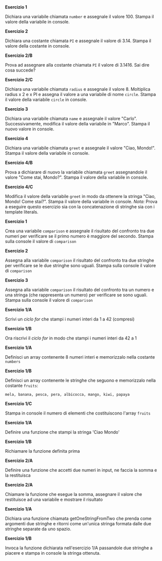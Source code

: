 **Esercizio 1**

Dichiara una variabile chiamata `number` e assegnale il valore 100. 
Stampa il valore della variabile in console.

**Esercizio 2**

Dichiara una costante chiamata `PI` e assegnale il valore di 3.14. Stampa il valore della costante in console.

**Esercizio 2/B**

Prova ad assegnare alla costante chiamata `PI` il valore di 3.1416. Sai dire cosa succede?

**Esercizio 2/C**

Dichiara una variabile chiamata `radius` e assegnale il valore 8.
Moltiplica radius x 2 e x PI e assegna il valore a una variabile di nome `circle`.
Stampa il valore della variabile `circle` in console.

**Esercizio 3**

Dichiara una variabile chiamata `name` e assegnale il valore "Carlo". Successivamente, modifica il valore della variabile in "Marco". Stampa il nuovo valore in console.

**Esercizio 4**

Dichiara una variabile chiamata `greet` e assegnale il valore "Ciao, Mondo!". Stampa il valore della variabile in console.

**Esercizio 4/B**

Prova a dichiarare di nuovo la variabile chiamata `greet` assegnandole il valore "Come stai, Mondo?". Stampa il valore della variabile in console.

**Esercizio 4/C**

Modifica il valore della variabile `greet` in modo da ottenere la stringa "Ciao, Mondo! Come stai?". Stampa il valore della variabile in console.
*Nota:* Prova a eseguire questo esercizio sia con la concatenazione di stringhe sia con i template literals.

<!--  -->

**Esercizio 1**

Crea una variabile `comparison` e assegnale il risultato del confronto tra due numeri per verificare se il primo numero è maggiore del secondo. Stampa sulla console il valore di `comparison`

**Esercizio 2**

Assegna alla variabile `comparison` il risultato del confronto tra due stringhe per verificare se le due stringhe sono uguali. Stampa sulla console il valore di `comparison`

**Esercizio 3**

Assegna alla variabile `comparison` il risultato del confronto tra un numero e una stringa (che rappresenta un numero) per verificare se sono uguali. Stampa sulla console il valore di `comparison`

<!--  -->

**Esercizio 1/A**  

Scrivi un *ciclo for* che stampi i numeri interi da 1 a 42 (compresi)

**Esercizio 1/B**  

Ora riscrivi il *ciclo for* in modo che stampi i numeri interi da 42 a 1 

<!--  -->

**Esercizio 1/A**  

Definisci un array contenente 8 numeri interi e memorizzalo nella costante `numbers`

**Esercizio 1/B**  

Definisci un array contenente le stringhe che seguono e memorizzalo nella costante `fruits`: 
```
mela, banana, pesca, pera, albicocca, mango, kiwi, papaya
```

**Esercizio 1/C**  

Stampa in console il numero di elementi che costituiscono l'array `fruits`

<!--  -->

**Esercizio 1/A**

Definire una funzione che stampi la stringa 'Ciao Mondo'

**Esercizio 1/B**

Richiamare la funzione definita prima

**Esercizio 2/A**

Definire una funzione che accetti due numeri in input, ne faccia la somma e la restituisca

**Esercizio 2/A**

Chiamare la funzione che esegue la somma, assegnare il valore che restituisce ad una variabile e mostrare il risultato

**Esercizio 1/A**

Dichiara una funzione chiamata getOneStringFromTwo che prenda come argomenti due stringhe e ritorni come un'unica stringa formata dalle due stringhe separate da uno spazio.

**Esercizio 1/B**

Invoca la funzione dichiarata nell'esercizio 1/A passandole due stringhe a piacere e stampa in console la stringa ottenuta.